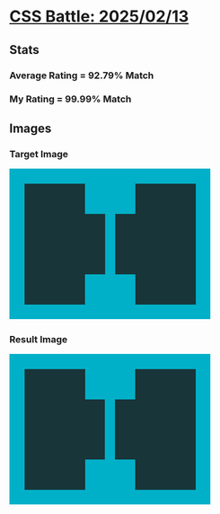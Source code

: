 # [CSS Battle: 2025/02/13](https://cssbattle.dev/play/b7Z7XfdAXFbEOBuT0a7Q)

## Stats

### Average Rating = 92.79% Match

### My Rating = 99.99% Match

## Images

### Target Image

![](./images/target.png)

### Result Image

![](./images/result.png)
